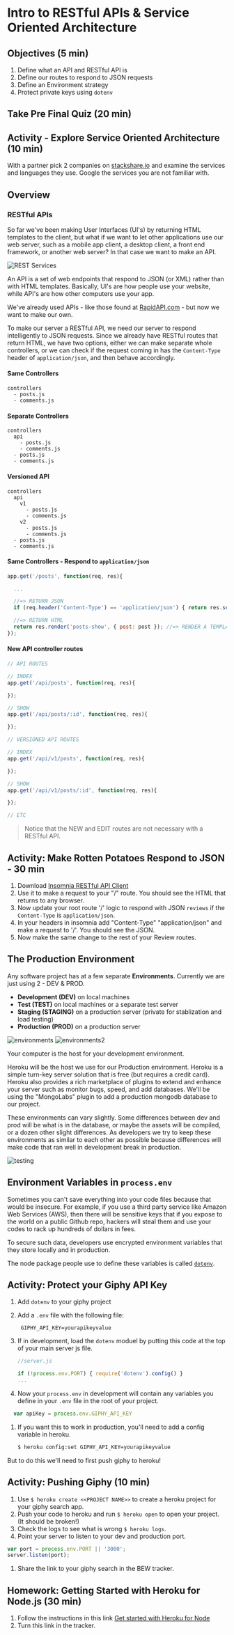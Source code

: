 # Intro to RESTful APIs & Service Oriented Architecture

## Objectives (5 min)

1. Define what an API and RESTful API is
1. Define our routes to respond to JSON requests
1. Define an Environment strategy
1. Protect private keys using `dotenv`

## Take Pre Final Quiz (20 min)

## Activity - Explore Service Oriented Architecture (10 min)

With a partner pick 2 companies on [stackshare.io](https://stackshare.io/stacks) and examine the services and languages they use. Google the services you are not familiar with.

## Overview

### RESTful APIs

So far we've been making User Interfaces (UI's) by returning HTML templates to the client, but what if we want to let other applications use our web server, such as a mobile app client, a desktop client, a front end framework, or another web server? In that case we want to make an API.

![REST Services](assets/rest-services.png)

An API is a set of web endpoints that respond to JSON (or XML) rather than with HTML templates. Basically, UI's are how people use your website, while API's are how other computers use your app.

We've already used APIs - like those found at [RapidAPI.com](rapidapi.com) - but now we want to make our own.

To make our server a RESTful API, we need our server to respond intelligently to JSON requests. Since we already have RESTful routes that return HTML, we have two options, either we can make separate whole controllers, or we can check if the request coming in has the `Content-Type` header of `application/json`, and then behave accordingly.

#### Same Controllers

```
controllers
  - posts.js
  - comments.js
```

#### Separate Controllers

```
controllers
  api
    - posts.js
    - comments.js
  - posts.js
  - comments.js
```

#### Versioned API

```
controllers
  api
    v1
      - posts.js
      - comments.js
    v2
      - posts.js
      - comments.js
  - posts.js
  - comments.js
```

#### Same Controllers - Respond to `application/json`

```js
app.get('/posts', function(req, res){

  ...

  //=> RETURN JSON
  if (req.header('Content-Type') == 'application/json') { return res.send({ post: post }); }

  //=> RETURN HTML
  return res.render('posts-show', { post: post }); //=> RENDER A TEMPLATE
});
```


#### New API controller routes

```js
// API ROUTES

// INDEX
app.get('/api/posts', function(req, res){

});

// SHOW
app.get('/api/posts/:id', function(req, res){

});

```

```js
// VERSIONED API ROUTES

// INDEX
app.get('/api/v1/posts', function(req, res){

});

// SHOW
app.get('/api/v1/posts/:id', function(req, res){

});

// ETC
```

> Notice that the NEW and EDIT routes are not necessary with a RESTful API.

## Activity: Make Rotten Potatoes Respond to JSON - 30 min

1. Download [Insomnia RESTful API Client](https://insomnia.rest/)
2. Use it to make a request to your "/" route. You should see the HTML that returns to any browser.
3. Now update your root route '/' logic to respond with JSON `reviews` if the `Content-Type` is `application/json`.
4. In your headers in insomnia add "Content-Type" "application/json" and make a request to '/'. You should see the JSON.
5. Now make the same change to the rest of your Review routes.

## The Production Environment

Any software project has at a few separate **Environments**. Currently we are just using 2 - DEV & PROD.

- **Development (DEV)** on local machines
- **Test (TEST)** on local machines or a separate test server
- **Staging (STAGING)** on a production server (private for stablization and load testing)
- **Production (PROD)** on a production server

![environments](assets/different-environments.jpg)
![environments2](assets/pastedImage_1.png)

Your computer is the host for your development environment.

Heroku will be the host we use for our Production environment. Heroku is a simple turn-key server solution that is free (but requires a credit card). Heroku also provides a rich marketplace of plugins to extend and enhance your server such as monitor bugs, speed, and add databases. We'll be using the "MongoLabs" plugin to add a production mongodb database to our project.

These environments can vary slightly.  Some differences between dev and prod will be what is in the database, or maybe the assets will be compiled, or a dozen other slight differences. As developers we try to keep these environments as similar to each other as possible because differences will make code that ran well in development break in production.

![testing](assets/interesting.jpg)

## Environment Variables in `process.env`

Sometimes you can't save everything into your code files because that would be insecure. For example, if you use a third party service like Amazon Web Services (AWS), then there will be sensitive keys that if you expose to the world on a public Github repo, hackers will steal them and use your codes to rack up hundreds of dollars in fees.

To secure such data, developers use encrypted environment variables that they store locally and in production.

The node package people use to define these variables is called [`dotenv`](https://www.npmjs.com/package/dotenv).

## Activity: Protect your Giphy API Key

1. Add `dotenv` to your giphy project
1. Add a `.env` file with the following file:

    ```
     GIPHY_API_KEY=yourapikeyvalue
    ```

1. If in development, load the `dotenv` moduel by putting this code at the top of your main server js file.

    ```js
    //server.js

    if (!process.env.PORT) { require('dotenv').config() }
    ...
    ```

1. Now your `process.env` in development will contain any variables you define in your `.env` file in the root of your project.

  ```js
    var apiKey = process.env.GIPHY_API_KEY
  ```

1. If you want this to work in production, you'll need to add a config variable in heroku.

    ```bash
    $ heroku config:set GIPHY_API_KEY=yourapikeyvalue
    ```
But to do this we'll need to first push giphy to heroku!

## Activity: Pushing Giphy (10 min)

1. Use `$ heroku create <<PROJECT NAME>>` to create a heroku project for your giphy search app.
1. Push your code to heroku and run `$ heroku open` to open your project. (It should be broken!)
1. Check the logs to see what is wrong `$ heroku logs`.
1. Point your server to listen to your dev and production port.

  ```js
  var port = process.env.PORT || '3000';
  server.listen(port);
  ```

1. Share the link to your giphy search in the BEW tracker.

## Homework: Getting Started with Heroku for Node.js (30 min)

1. Follow the instructions in this link [Get started with Heroku for Node](https://devcenter.heroku.com/articles/getting-started-with-nodejs#introduction)
1. Turn this link in the tracker.
